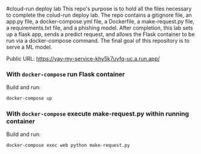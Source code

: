 #cloud-run deploy lab
 This repo's purpose is to hold all the files necessary to complete the colud-run deploy lab.  The repo contains a gitignore file, an app.py file, a docker-compose.yml file, a Dockerfile, a make-request.py file, a requirements.txt file, and a phishing model.  After completion, this lab sets up a flask app, sends a predict request, and allows the Flask container to be run via a docker-compose command.  The final goal of this repository is to serve a ML model.

Public URL: https://yay-my-service-khy5k7uyfq-uc.a.run.app/

### With `docker-compose` run Flask container
Build and run:
```bash
docker-compose up
```
### With `docker-compose` execute make-request.py within running container
Build and run:
```bash
docker-compose exec web python make-request.py
```
